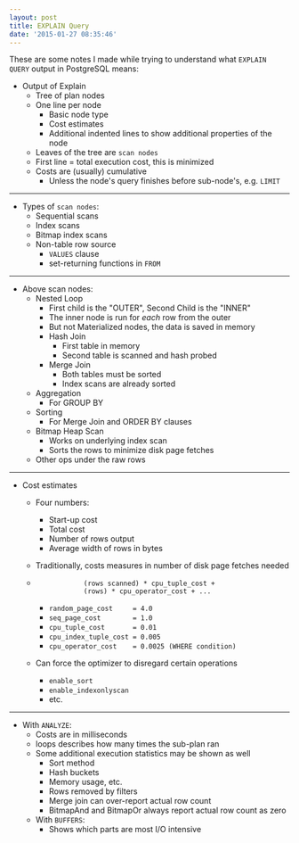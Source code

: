 ```yaml
---
layout: post
title: EXPLAIN Query
date: '2015-01-27 08:35:46'
---
```


These are some notes I made while trying to understand what `EXPLAIN QUERY` output in PostgreSQL means:

* Output of Explain
  - Tree of plan nodes
  - One line per node
     - Basic node type
     - Cost estimates
     - Additional indented lines to show additional properties of the node
  - Leaves of the tree are `scan nodes`
  - First line = total execution cost, this is minimized
  - Costs are (usually) cumulative
     - Unless the node's query finishes before sub-node's, e.g. `LIMIT`

----
* Types of `scan nodes`:
  - Sequential scans
  - Index scans
  - Bitmap index scans
  - Non-table row source
     - `VALUES` clause
     - set-returning functions in `FROM`

----
* Above scan nodes:
  - Nested Loop
       - First child is the "OUTER", Second Child is the "INNER"
       - The inner node is run for _each_ row from the outer
       - But not Materialized nodes, the data is saved in memory
    - Hash Join
      - First table in memory
      - Second table is scanned and hash probed
    - Merge Join
      - Both tables must be sorted
      - Index scans are already sorted
  - Aggregation
     - For GROUP BY
  - Sorting
     - For Merge Join and ORDER BY clauses
  - Bitmap Heap Scan
     - Works on underlying index scan
     - Sorts the rows to minimize disk page fetches
  - Other ops under the raw rows

----

* Cost estimates
  - Four numbers:
     - Start-up cost
     - Total cost
     - Number of rows output
     - Average width of rows in bytes
  - Traditionally, costs measures in number of disk page fetches needed
  - ```Cost = (disk pages read) * seq_page_cost +
                (rows scanned) * cpu_tuple_cost +
                (rows) * cpu_operator_cost + ...
      ```
           
     - `random_page_cost     = 4.0`
     - `seq_page_cost        = 1.0`
     - `cpu_tuple_cost       = 0.01`
     - `cpu_index_tuple_cost = 0.005`
     - `cpu_operator_cost    = 0.0025 (WHERE condition)`

  - Can force the optimizer to disregard certain operations
    - `enable_sort`
    - `enable_indexonlyscan`
    - etc.

----

* With `ANALYZE`:
  - Costs are in milliseconds
  - loops describes how many times the sub-plan ran
  - Some additional execution statistics may be shown as well
       - Sort method
       - Hash buckets
       - Memory usage, etc.
       - Rows removed by filters
       - Merge join can over-report actual row count
       - BitmapAnd and BitmapOr always report actual row count as zero
  - With `BUFFERS`:
      - Shows which parts are most I/O intensive
